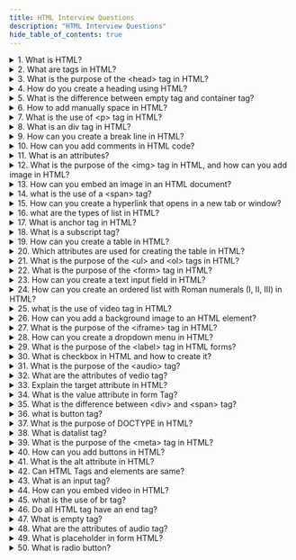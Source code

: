 ```yaml
---
title: HTML Interview Questions
description: "HTML Interview Questions"
hide_table_of_contents: true
---
```


<details>
<summary>1. What is HTML?</summary>
<p>
   
HTML is a markup language used for creating web pages. It stands for Hyper Text Markup Language.

</p>
</details>

<details>
  <summary>2. What are tags in HTML?</summary>
  <p>
   
HTML tags are used to define and structure the content of a web page. They provide meaning and formatting to the text or elements within the tags. Tags have opening and closing parts.

  </p>
</details>

<details>
  <summary>3.  What is the purpose of the &lt;head&gt; tag in HTML?</summary>
  <p>
   
 The purpose of the head tag is to discribe the identity of webpage.

  </p>
</details>

<details>
  <summary>4. How do you create a heading using HTML?</summary>
  <p>
   
   Headings in HTML can be created using heading tags. There are six levels of headings: &lt;h1&gt;, &lt;h2&gt;, &lt;h3&gt;, &lt;h4&gt;, &lt;h5&gt; and &lt;h6&gt;. The &lt;h1&gt; tag represents the highest level of heading, while &lt;h6&gt; represents the lowest level of heading.

  </p>
</details>

<details>
  <summary> 5. What is the difference between empty tag and container tag?</summary>
  <p>
   
An empty tag, also known as a self-closing tag, does not have any content between its opening and closing parts. Examples of empty tags include &lt;br&gt; for line breaks or &lt;img&gt; for images. They do not require a closing tag.<br/>
On the other hand, a container tag, also known as a paired tag, consists of both an opening tag and a closing tag. The opening tag defines the start of a block of content, and the closing tag defines the end of that block. Examples of container tags include &lt;b&gt; and &lt;br&gt; for bold text or &lt;body&gt; and git  for the entire body content of a web page.

  </p>

</details>

<details>
  <summary> 6. How to add manually space in HTML?</summary>
  <p>
   
  If you want to add manually space in your HTML code then you can use &nbsp means non-breaking space. Here example of how to add space between two words:

```html
<p>Hello&nbsp;world!</p>
```

In the above example, the `&nbsp;` is used to add space between the words "Hello" and "world". When the HTML is rendered in a web browser, the two words will appear next to each other with a space between them.

  </p>

</details>

<details>
<summary> 7. What is the use of &lt;p&gt; tag in HTML?</summary>
<p>
      
The paragraph tag is used to define a block of text. The paragraph tag start from new line. It provide margin and line spacing.<br/> The example of &lt;p&gt; tag is <br/>

```html
<p>
  This is a paragraph of text. It contains several sentences that are related to
  each other and form a single unit of thought.
</p>
```

In the above example, the text "This is a paragraph of text. It contains several sentences that are related to each other and form a single unit of thought." it is enclosed between the opening `<p>` tag and the closing `</p>` tag. This tells the web browser that this is a paragraph of text, and it should be formatted.

</p>

</details>

<details>
  <summary> 8. What is an div tag in HTML?
</summary>
  <p>
  
The &lt;div&gt;  tag in HTML is a container that helps to create a division, separate block, or section. It doesn't have a specific meaning but it is used for structuring and styling purposes.
The example of div tag is

```html
<div>
  <h1>Welcome to Rode to code.</h1>
  <p>This is a paragraph of text.</p>
  <ul>
    <li>Item 1</li>
    <li>Item 2</li>
    <li>Item 3</li>
  </ul>
</div>
```

In the above example, the `<div>` tag is used to group together a heading (`<h1>`), paragraph (`<p>`), and an unordered list (`<ul>`) into a container. This can be useful for applying styles to multiple elements at once, or for structuring the content of a web page in a logical way.

   </p>

</details>

<details>
  <summary>9. How can you create a break line in HTML?</summary>
  <p>
  
 To create a line break in HTML you can use the &lt;br&gt; tag. The &lt;br&gt; is a self-closing tag, it means does not have a closing tag. The example of the &lt;br&gt; tag is:

```html
<p>This is the first line.<br />This is the second line.</p>
```

In the above example, the `<br>` tag is used to create a line break between the first and second lines of text. When the web page is displayed in a browser, there will be a line break between the two lines of text.

  </p>

</details>

<details>
<summary>10. How can you add comments in HTML code? </summary>
<p>
     
To add comments in HTML you can use  &lt;!-- --&gt; syntax. That allows you to add comments in HTML code. That are ignored by the browser and not displayed on the webpage. Here the example of how you can add a comment to your HTML code:

```html
<!-- This is a comment. It will not be displayed in the browser. -->
```

In this example, the text "This is a comment. It will not be displayed in the browser." is a comment, and will not be displayed in the browser when the web page is viewed.

 </p>

</details>

<details>
  <summary> 11. What is an attributes? </summary>
  <p>
   
Attributes are used to describe tags. That provides more information about tags. Attributes help to define the characteristics and functionality of HTML tags. Attributes provide additional information about HTML elements. <br/><br/>
For example, let's consider the &lt;img&gt; tag, which is used to display images. It has attributes such as src, alt, and width. The src attribute specifies the URL or file path of the image, the alt attribute provides alternative text for the image (useful for screen readers or when the image cannot be displayed), and the width attribute sets the width of the image.

```html
<img src="tiger.jpg" alt="Image" width="300" />
```

In the above example, the src attribute points to the image file "tiger.jpg", the alt attribute contains the alternative text "Image," and the width attribute sets the width of the image to 300 pixels.

  </p>

</details>

<details>
  <summary> 12. What is the purpose of the &lt;img&gt; tag in HTML, and how can you add image in HTML? </summary>
  <p>
      
The purpose of the &lt;img&gt; tag in HTML is used to display images on a webpage. It is a self-closing tag means it does not need to closing tag. To add an image in HTML, you need to provide the src attribute in the &lt;img&gt; tag. The example of img tag is:

```html
<img src="image.jpg" alt="A beautiful sunset" />
```

In the above example, the &lt;img&gt; tag specifies the source file of the image using the `src` attribute. The `alt` attribute is used to provide a text description of the image for users who cannot see the image.

  </p>

</details>

<details>
  <summary> 13. How can you embed an image in an HTML document? </summary>
  <p>
     
To embed an image in an HTML document you can use the &lt;img&gt; tag. It requires the src attribute that specify the image file's path. You can add additional attributes like alt for alternative text and width and height for image dimensions. The example to img tag is:

```html
<img src="image.jpg" alt="A beautiful sunset" />
```

In this example, the &lt;img&gt; tag specifies the source file (URL) of the image using the src attribute. The alt attribute is used to provide a text description of the image for users who cannot see the image.

  </p>

</details>

<details>
  <summary> 14. what is the use of a &lt;span&gt; tag? </summary>
  <p>
     
The &lt;span&gt; tag helps you to style or manipulate specific parts of your text. It does not have any special meaning on its own. You can use the &lt;span&gt; tag to apply styles, such as font size, color, or background color, to a specific section of text within a larger block of text.

  </p>

</details>

<details>
  <summary> 15. How can you create a hyperlink that opens in a new tab or window? </summary>
  <p>
   
To create a link that opens in a new tab or window in HTML you can use target_blank attribute. The example of how to create a hyperlink that opens in a new tab:

```html
<a href="https://www.roadtocode.org/" target="_blank">text</a>
```

In the above example, the href attribute is specifies the URL of the linked document and the target attribute is set to -blank. That tells the browser to open the linked document in a new tab.

  </p>

</details>

<details>
  <summary> 16. what are the types of list in HTML? </summary>
  <p>
   
  There are two types of lists in HTML.<br/><br/>

1. Ordered list: Ordered list represent the numbered list. These lists are numbered. They are created using the &lt;ol&gt; tag.

For example:

```html
<ol>
  <li>First item</li>
  <li>Second item</li>
  <li>Third item</li>
</ol>
```

2. Unordered list: Unordered list represents bullet points. These lists have bullet points. They are created using the &lt;ul&gt; tag.

For example:

```html
<dl>
  <ul>
    <li>First item</li>
    <li>Second item</li>
    <li>Third item</li>
  </ul>
</dl>
```

  </p>

</details>

<details>
  <summary> 17. What is anchor tag in HTML? </summary>
  <p>
   
The anchor tag in HTML is used to create clickable links that redirect one webpage to other web pages. The href attribute to specify the destination URL or target location. The text or content placed between the opening and closing.

For example:

```html
<a href="https:www.google.com/"></a>
```

In the above example the anchor tag is used to create hyperlink to the google website. When user clicks on the link they will be taken to the google website. The href attribute specifies URL of website you want to link to.

  </p>

</details>

<details>
  <summary> 18. What is a subscript tag? </summary>
  <p>
    
The  &lt;sub&gt; tag is used in HTML to create subscript text, which is text that is smaller and lower than the surrounding text.

For example:

```html
H<sub>2</sub>O
```

In the above example, the number "2" will displayed as subscript text.

You can also use CSS to style the subscript text, such as changing the font size or color.

For example:

```css
sub {
  font-size: 10px;
  color: blue;
}
```

This CSS code will make all subscript text on the page appear smaller and blue.

  </p>

</details>

<details>
  <summary> 19. How can you create a table in HTML? </summary>
  <p>
    
To create a table in HTML, you can use the &lt;table&gt; tag in HTML along with other tags such as &lt;tr&gt; , &lt;th&gt; , and &lt;td&gt;.

</p>

</details>

<details>
  <summary> 20. Which attributes are used for creating the table in HTML? </summary>
  <p>

The attribute are used for creating table in HTML is<br/>

1. &lt;table&gt; tag: The &lt;table&gt; tag is used to create the table.<br/>
2. &lt;tr&gt; tag: The &lt;tr&gt; tag is used to create each row in the table.<br/>
3. &lt;td&gt; tag: The &lt;td&gt; tag is used to create each cell in the table.<br/>
4. &lt;th&gt; tag: The &lt;th&gt; tag is used to create table headers.<br/>
5. colspan: The colspan attribute is used to merge multiple cells horizontally. <br/>
6. rowspan: The rowspan attribute is used to merge multiple cells vertically. <br/><br/>

For example:

```html
<table>
  <tr>
    <th>Product</th>
    <th>Price</th>
  </tr>
  <tr>
    <td>Product 1</td>
    <td>$10</td>
  </tr>
  <tr>
    <td>Product 2</td>
    <td>$15</td>
  </tr>
</table>
```

In the above example, the `<table>` tag is used to create a table. The `<tr>` tag is used to create a table row, and the `<th>` tag is used to create a table header. The `<td>` tag is used to create table data.

</p>

</details>

<details>
  <summary> 21. What is the purpose of the &lt;ul&gt; and &lt;ol&gt; tags in HTML? </summary>
  <p>
   
The purpose of the &lt;ul&gt; is used to create an unordered list. The items in the unordered list are displayed with bullet points. <br/>

`Syntax`

```html
<ul>
  <li>First item</li>
  <li>Second item</li>
  <li>Third item</li>
</ul>
```

For example:

```html
<!DOCTYPE html>
<html>
  <head>
    <title>Ordered List</title>
  </head>
  <body>
    <h1>Syllabus of RTC</h1>

    <ul>
      <li>HTML5</li>
      <li>CSS</li>
      <li>Git & Github</li>
      <li>JavaScript</li>
    </ul>
  </body>
</html>
```

In this example, we created an unordered list containing four items "HTML5", "CSS", "Git &Github" and "JavaScript". When you open this HTML file in a web browser it will display the list.

- The purpose of the &lt;ol&gt; is used to create an ordered list. The items in the ordered list are displayed with numbers or letters.

`Syntax`

```html
  <ol>
    <li>First item</li>
    <li>Second item</li>
    <li>Third item</li>
  </ul>
```

For example:

```html
<!DOCTYPE html>
<html>
  <head>
    <title>List</title>
  </head>
  <body>
    <h1>Features of RTC</h1>

    <ol>
      <li>Live + Recorded Classes</li>
      <li>Teaching Assistance for Doubt Solving</li>
      <li>Notes for Quick Revision</li>
      <li>Low Fees</li>
    </ol>
  </body>
</html>
```

In the above example, we created an ordered list. This list contains features of RTC such as "Live+ Recorded Classes", "Teaching Assistance for Dout Solving", "Low Fees" and "Notes for Quick Revision".

  </p>

</details>

<details>
  <summary> 22. What is the purpose of the &lt;form&gt; tag in HTML? </summary>
  <p>
    
The purpose of the &lt;form&gt; tag in HTML is used to create a container for the user input. The &lt;form&gt; tag is used to send data from the user's browser to the server.

```html
<form action="">
  <label for="name">Name:</label>
  <input type="text" id="name" name="name" /><br />

  <label for="email">Email:</label>
  <input type="email" id="email" name="email" /><br />

  <label for="message">Message:</label>
  <textarea id="message" name="message"></textarea><br />

  <input type="submit" value="Submit" />
</form>
```

In this example, the `action` attribute is set to "submit-form.php", which is the URL of the script that will handle the form data when the user submits the form. The `method` attribute is set, which means that the form data will be sent in the request body instead of in the URL.

  </p>

</details>

<details>
  <summary> 23. How can you create a text input field in HTML? </summary>
  <p>
    
To create a text input field in HTML, you can use the  &lt;input&gt; tag with type attribute is set text.

```html
<input type="text" name="myText" />
```

This will create a text input field with the name "myText". When the user types something into the field and submits the form, the value of the field will be sent to the server along with the name "myText".

  </p>

</details>

<details>
  <summary>24. How can you create an ordered list with Roman numerals (I, II, III) in HTML? </summary>
  <p>
   
To create an ordered list with Roman numerals (I, II, III) in HTML, you can use the &lt;ol&gt; tag with type attribute is set I.

  </p>

</details>

<details>
  <summary> 25. what is the use of video tag in HTML?</summary>
  <p>
      
The &lt;video&gt; tag in HTML is used to display videos on a web page. It allows you to play videos directly in the browser without the need for separate video player.

For example:

```html
<video src="myvideo.mp4" controls>
  Your browser does not support the video tag.
</video>
```

In this example, the `src` attribute specifies the URL of the video file to be played back. The `controls` attribute adds a set of playback controls to the video player, including play/pause, volume, and fullscreen.

  </p>

</details>

<details>
  <summary> 26. How can you add a background image to an HTML element? </summary>
  <p>
    
To add a background image to an HTML element, you can use the `background-image` property in CSS.

For example:

```html
<style>
  .my-element {
    background-image: url("my-image.jpg");
    background-size: cover;
    background-position: center;
  }
</style>

<div class="my-element">
  <!-- Content goes here -->
</div>
```

In this example, we use the `.my-element` class to target a `<div>` element and set its background image to `my-image.jpg`. We also set the `background-size` property to `cover` to make the image cover the entire element, and the `background-position` property to `center` to center the image within the element.

  </p>

</details>

<details>
  <summary>27. What is the purpose of the &lt;iframe&gt; tag in HTML? </summary>
  <p>
   
The purpose of the &lt;iframe&gt; tag is used to embed another HTML document into the current document. It allows us to display the content of another website on our own webpage.

For example:

```html
<iframe src="https://www.google.com"></iframe>
```

In the above example, the src attribute specifies the URL of the web page to be embedded. When the document is loaded in web browser the web page specified by the src attribute will be displayed within the &lt;iframe&gt; element.

  </p>

</details>

<details>
  <summary> 28. How can you create a dropdown menu in HTML? </summary>
  <p>
    
To create a dropdown menu in HTML, you can use the &lt;select&gt; and &lt;option&gt; elements. The drop-down menu is a user interface control that allows users to choose one value from multiple options. The &lt;select&gt; element creates the dropdown menu. And the &lt;option&gt; element creates the individual options in the menu.

For example:

```html
<select id="my-dropdown" name="my-dropdown">
  <option value="option1">Option 1</option>
  <option value="option2">Option 2</option>
  <option value="option3">Option 3</option>
</select>
```

In the above example, we use the `<select>` tag to create the dropdown menu, and the `<option>` tags to specify the options that will be displayed in the menu. The `value` attribute of each `<option>` tag specifies the value that will be submitted to the server when the form is submitted.

  </p>

</details>

<details>
  <summary> 29. What is the purpose of the &lt;label&gt; tag in HTML forms? </summary>
  <p>
   
The purpose of the &lt;label&gt; tag is to specify a label for &lt;input&gt; tag. The label is a normal text, its shows information about your input element.

For example:

```html
<label for="username">Username:</label>
<input type="text" id="username" name="username" />
```

In the above example, the `<label>` element is associated with the `<input>` element using the `for` attribute. The value of the `for` attribute should match the `id` attribute of the input element. This tells the browser that the label is associated with the input element, and clicking on the label will automatically focus the input element.

  </p>

</details>

<details>
  <summary> 30. What is checkbox in HTML and how to create it? </summary>
  <p>
   
Checkbox in HTML is a user interface element that allows users to select one or more options from  multiple options. To create a checkbox in HTML, you can use the &lt;input&gt; tag with the type attribute set to checkbox.

For example:

```html
<input type="checkbox" id="fruit1" name="fruit" value="apple" />
<label for="fruit1">Apple</label>

<input type="checkbox" id="fruit2" name="fruit" value="banana" />
<label for="fruit2">Banana</label>

<input type="checkbox" id="fruit3" name="fruit" value="orange" />
<label for="fruit3">Orange</label>
```

In this example, we have three checkboxes, each with a unique `id`, `name`, and `value`. The `id` attribute is used to associate the `<label>` element with the corresponding `<input>` element, while the `name` attribute is used to group the checkboxes together. The `value` attribute specifies the value that will be submitted to the server if the checkbox is selected.

  </p>

</details>

<details>
  <summary>31. What is the purpose of the &lt;audio&gt; tag? </summary>
  <p>
   
The purpose of the &lt;audio&gt; tag is used to embed audio content, such as music or sound files, directly into a web page.

For example:

```html
<audio controls>
  <source src="music.mp3" type="audio/mpeg" />
  Your browser does not support the audio element.
</audio>
```

In this example, the `<audio>` element includes a `<source>` element that specifies the URL of the audio file (`music.mp3`) and the MIME type of the file (`audio/mpeg`). The `controls` attribute adds basic audio controls to the player.

  </p>

</details>

<details>
  <summary> 32. What are the attributes of vedio tag? </summary>
  <p>
   
  The attribute of the vedio tag is
1. Controls :  Adds vedio controls such as play, pause, volume and fullscreen toggle.<br/>
2. Height and width : You can set height and width of the vedio element.<br/>
3. Autoplay : Automatically starts playing the video when the web page is loaded.<br/>
4. Muted : Mute the audio of the vedio.<br/>
5. Poster : Displays an images as a placeholder before the vedio is loaded.<br/>

For example:

```html
<video
  src="video.mp4"
  controls
  width="640"
  height="360"
  poster="poster.jpg"
  preload="metadata"
>
  Your browser does not support the video tag.
</video>
```

In the example, the `<video>` element includes a `src` attribute that specifies the URL of the video file (`video.mp4`), `controls` attribute that adds basic video controls to the player, `width` and `height` attributes that specify the dimensions of the player, `poster` attribute that specifies an image to be displayed while the video is loading and `preload` attribute that specifies that only the metadata of the video should be preloaded. If the user's browser does not support the `<video>` tag, the text "Your browser does not support the video tag." will be displayed instead.

  </p>

</details>

<details>
  <summary>33. Explain the target attribute in HTML? </summary>
  <p>
   
The target attribute in HTML is used to specify where to open the linked document or resource when a user clicks on a link. It determines the browser window or tab in which the linked content will be displayed. 
     
  </p>

</details>

<details>
  <summary> 34. What is the value attribute in form Tag? </summary>
  <p>
   
 The value attribute are used to specifies the value of an input element. The value attribute represent the default value for the input element. 
 
 For example:

```html
<label for="name">Enter Your Name</label>
<input type="text" id="name" name="name" value="Harshda" />
```

In this example, the `value` attribute is set to "Harshda", so the text input field will be pre-filled with this value when the page loads.

  </p>

</details>

<details>
  <summary> 35. What is the difference between &lt;div&gt; and &lt;span&gt; tag? </summary>
  <p>
   
&lt;div&gt; tag is used for create division, seperate block or a section in an HTML document. The div tag is a block element means it occupies full space. Div tag starts on a new line.<br/>

For Example:

```html
<div class="header">
  <h1>Welcome to my website!</h1>
</div>
```

In this example, the `<div>` tag is used to group the `<h1>` tag together with some CSS styles.

`<span>` tag is an inline element means it occupies only the necessary space to contain its content and Span tag does not create line breaks.

For Example:

```html
<p>This is a <span class="highlight">highlighted</span> sentence.</p>
```

The `<span>` tag is used to highlight a single word within a sentence.

   </p>

</details>

<details>
  <summary> 36. what is button tag? </summary>
  <p>
   
 The button tag in HTML is used to create a clickable button on webpage. It represents a user interface element that interact with the user to perform actions.
 
  For example:

```html
<button type="submit" class="btn">Submit</button>
```

In the above example, the `<button>` tag is used to create a clickable button that submits a form. The `type` attribute is set to "submit" to trigger the form submission, and the `class` attribute is set to "btn" to apply some CSS styles.

  </p>

</details>

<details>
  <summary> 37. What is the purpose of DOCTYPE in HTML? </summary>
  <p>
    
 The purpose of the DOCTYPE declaration in HTML is to specify the version of HTML being used in the document. It is placed at the very beginning of an HTML document before the &lt;html&gt; tag.

 </p>

</details>

<details>
  <summary>38. What is datalist tag? </summary>
  <p>
     
Datalist is a searchable list option. It can help the user, the user does not need to type the whole text data list have predefined suggestions so it can suggest to the user. The example of datalist is:

```html
<label for="course">Choose a courses</label>
<input list="course-list" id="course" name="course" />

<datalist id="course-list">
  <option value="HTML"></option>
  <option value="CSS"></option>
  <option value="JavaScript"></option>
  <option value="React"></option>
  <option value="Bootstrap"></option>
</datalist>
```

In the above example, the `<datalist>` tag is used to create a list of course options that can be selected from when entering data into the "course" input field. The `list` attribute on the input field is set to "course-list" to link it to the `<datalist>` element.

</p>

</details>

<details>
  <summary> 39. What is the purpose of the &lt;meta&gt; tag in HTML? </summary>
  <p>
   
The purpose of the meta tag is to provide additional information and metadata about the HTML document, such as character encoding, viewport settings, description, keywords.

  </p>

</details>

<details>
  <summary> 40. How can you add buttons in HTML? </summary>
  <p>

To add buttons in HTML, you can use the &lt;button&gt; tag. Here the example to create simple button:

```html
<button>Click me!</button>
```

In the above example,the &lt;button&gt; tag create a button that displays the text "Click me!" on the webpage. When the button is clicked, it will not perform any action by default.

  </p>

</details>

<details>
  <summary> 41. What is the alt attribute in HTML? </summary>
  <p>
   
The alt attribute is used to provide the alternative text of the image if the image is not displayed for some reason. The alt attribute is used with &lt;img&gt; tag.

For example:

```html
<img src="tiger.jpg" alt="image not shown" />
```

In the above example, the `alt` attribute provides a description of the image which is a `image`. If the image cannot be displayed for any reason the text "image not shown" will be displayed.

  </p>

</details>

<details>
  <summary>42. Can HTML Tags and elements are same? </summary>
  <p>
    
No, HTML tags and elements are not same. HTML tags are enclosed in angle brackets &lt; and &gt;. They are used to define elements, attributes, and another content. Elements can have opening tag, closing tag and the content that is contained between them.

For example:

```html
<p>This is a paragraph element.</p>
```

In the above example, the `<p>` tag is the opening tag, the `</p>` tag is the closing tag, and the text "This is a paragraph element." is the content of the element.

  </p>

</details>

<details>
  <summary> 43. What is an input tag? </summary>
  <p>
     
The input tag in HTML is used to create an interactive form element and to take input from the user, you can place the input tag within a form tag.

For example:

```html
<input type="text" id="name" name="name" />
```

In the above example, the `<input>` tag creates a text field that allows users to enter their name. The `type` attribute is set to "text" to create a text field, and the `id` and `name` attributes are used to identify the field in the HTML code and to send the data to the server when the form is submitted.

  </p>

</details>

<details>
  <summary> 44. How can you embed video in HTML? </summary>
  <p>
   
To embed audio and video content in HTML, you can use the audio and video tag. That specify the source file using the "src" attribute within the tag.  Both of these tags allow to include audio and video content in your web page.

For example:

```html
<video controls>
  <source src="video.mp4" type="video/mp4" />
  video tag.
</video>
```

In the above example, the `<video>` tag creates a video player that allows users to play video "video.mp4". The `controls` attribute adds playback controls to the player and the `<source>` tag specifies the location of the video file and the type of video file.

  </p>

</details>

<details>
  <summary> 45. what is the use of br tag? </summary>
  <p>
   
The &lt;br&gt; tag in HTML is a line break tag. It is a self-closing tag, which means it does not have a closing tag.

For example:

```html
<p>Hello Students.<br />Good Evening.</p>
```

In the above example, the `<br>` tag is used to create a line break between the first and second lines of text. When the web page is rendered the text "Hello Students." will be displayed on the first line, and the text "Good Evening." will be displayed on the second line.

  </p>

</details>

<details>
  <summary> 46. Do all HTML tag have an end tag? </summary>
  <p>
     
No, not all HTML tags have end tag. There are some tags that doesn't need to close the tag like &lt;image&gt; , &lt;input&gt; tag.

For example:

```
<img src="image.jpg" alt="img not display">
```

In this example, the `<img>` tag is used to display an image on the web page. The `src` attribute specifies the location of the image file, and the `alt` attribute provides alternative text that is displayed if the image cannot be loaded. Because the `<img>` tag doesn't have any content, it doesn't require an end tag.

  </p>

</details>

<details>
  <summary>47. What is empty tag? </summary>
  <p>
    
The HTML tag which does not have content called as empty tag. Empty tags are self-closing tags that don't require a separate closing tag. Examples of empty tags are the  &lt;input&gt;, &lt;img&gt; and  &lt;br&gt; tags.

  </p>

</details>

<details>
  <summary>48. What are the attributes of audio tag? </summary>
  <p>
   
There are various attributes of the audio tag is:<br/><br/>
Controls: Adds audio controls like play, pause, and volume.<br/>
Muted: Mutes the audio playback by default.<br/>
Autoplay: Automatically starts playing the audio when the web page is loaded.<br/><br/>

For example:

```html
<audio controls>
  <source src="music.mp3" type="audio/mpeg" />
  Your browser does not support the audio element.
</audio>
```

In this example, the `<audio>` element includes a `<source>` element that specifies the URL of the audio file (`music.mp3`) and the MIME type of the file (`audio/mpeg`). The `controls` attribute adds basic audio controls to the player.

  </p>

</details>

<details>
  <summary> 49.  What is placeholder in form HTML? </summary>
  <p>
   
Placeholder is a attribute which is used to set a short hint that describes the value of an input field. For example, form that asks for the user's email address that have a placeholder that says "Enter your email address here". This gives the user a clear indication of what type of information is expected and can help to reduce errors and confusion.

```html
<input type="text" name="email" placeholder="Enter your email address here" />
```

In the above example, the `placeholder` attribute is set to "Enter your email address here". When the user clicks on the input field, this text will displayed as a hint inside the field. When the user starts typing the text will disappear and be replaced by the user's input.

  </p>

</details>

<details>
  <summary> 50. What is radio button? </summary>
  <p>
     
 A radio button in HTML is form element that allows users to select a single option from multiple choice. It is represented by an &lt;input&gt; element with the type attribute is to set radio.

For example:

```html
<form>
  <input type="radio" name="gender" id="male" />
  <label for="male">Male</label><br />

  <input type="radio" name="gender" id="female" />
  <label for="female">Female</label>
</form>
```

In the above example, the `name` attribute is set to "gender" for each radio button which makes them part of the same group. The `value` attribute is set to "male", "female" for the two options. When the user selects one of the radio buttons, the `value` of the selected button is submitted with the form data. Only one radio button in a group can be selected at a time

  </p>

</details>
